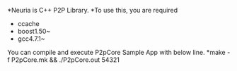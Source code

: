 *Neuria is C++ P2P Library.
*To use this, you are required 
* ccache
* boost1.50~
* gcc4.7.1~

You can compile and execute P2pCore Sample App with below line.
*make -f P2pCore.mk && ./P2pCore.out 54321
